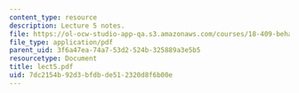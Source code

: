 ```yaml
---
content_type: resource
description: Lecture 5 notes.
file: https://ol-ocw-studio-app-qa.s3.amazonaws.com/courses/18-409-behavior-of-algorithms-spring-2002/7dc2154b92d3bfdbde512320d8f6b00e_lect5.pdf
file_type: application/pdf
parent_uid: 3f6a47ea-74a7-53d2-524b-325889a3e5b5
resourcetype: Document
title: lect5.pdf
uid: 7dc2154b-92d3-bfdb-de51-2320d8f6b00e
---
```

